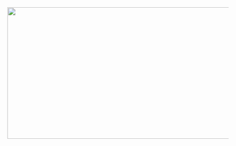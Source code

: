 <a href="https://github.com/devxb/gitanimals">
<img
  src="https://render.gitanimals.org/farms/chadireoroonu"
  width="600"
  height="300"
/>
</a>
